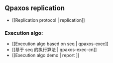 ## Qpaxos replication

- [[Replication protocol | replication]]

### Execution algo:

- [[Execution algo based on seq | qpaxos-exec]]
- [[基于 seq 的执行算法 | qpaxos-exec-cn]]
- [[Execution algo demo | report ]] 
